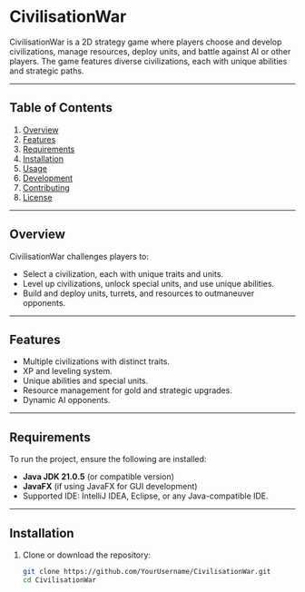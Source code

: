 # CivilisationWar

CivilisationWar is a 2D strategy game where players choose and develop civilizations, manage resources, deploy units, and battle against AI or other players. The game features diverse civilizations, each with unique abilities and strategic paths.

---

## Table of Contents
1. [Overview](#overview)
2. [Features](#features)
3. [Requirements](#requirements)
4. [Installation](#installation)
5. [Usage](#usage)
6. [Development](#development)
7. [Contributing](#contributing)
8. [License](#license)

---

## Overview
CivilisationWar challenges players to:
- Select a civilization, each with unique traits and units.
- Level up civilizations, unlock special units, and use unique abilities.
- Build and deploy units, turrets, and resources to outmaneuver opponents.

---

## Features
- Multiple civilizations with distinct traits.
- XP and leveling system.
- Unique abilities and special units.
- Resource management for gold and strategic upgrades.
- Dynamic AI opponents.

---

## Requirements
To run the project, ensure the following are installed:
- **Java JDK 21.0.5** (or compatible version)
- **JavaFX** (if using JavaFX for GUI development)
- Supported IDE: IntelliJ IDEA, Eclipse, or any Java-compatible IDE.

---

## Installation
1. Clone or download the repository:
   ```bash
   git clone https://github.com/YourUsername/CivilisationWar.git
   cd CivilisationWar
